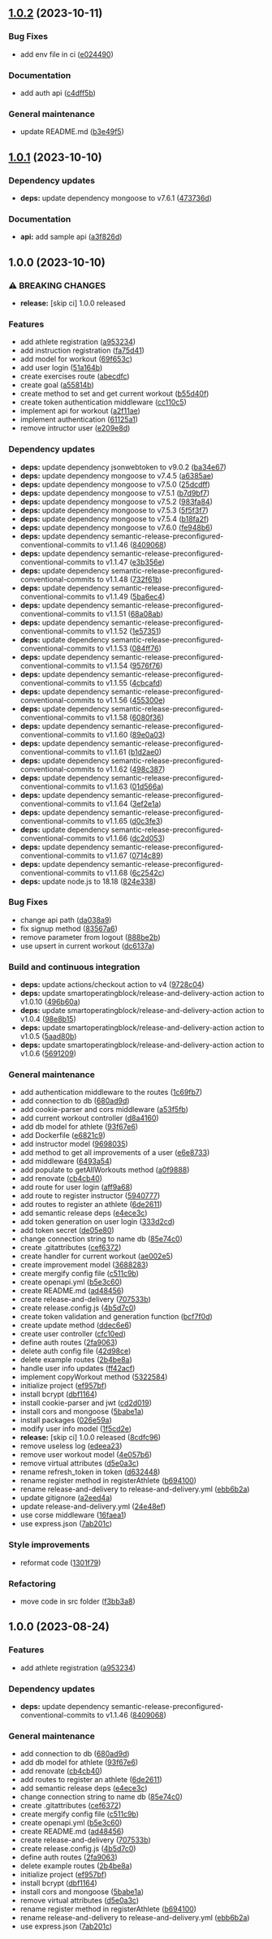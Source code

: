 ## [1.0.2](https://github.com/AthletX-org/athletx-server/compare/1.0.1...1.0.2) (2023-10-11)


### Bug Fixes

* add env file in ci ([e024490](https://github.com/AthletX-org/athletx-server/commit/e02449002a15534e4f6b22fb19632584e4cc13b7))


### Documentation

* add auth api ([c4dff5b](https://github.com/AthletX-org/athletx-server/commit/c4dff5b7beeae22dc6c0af3e2ba27c6c7ed21244))


### General maintenance

* update README.md ([b3e49f5](https://github.com/AthletX-org/athletx-server/commit/b3e49f5b1da826495b50aec1d972569f1a6da349))

## [1.0.1](https://github.com/AthletX-org/athletx-server/compare/1.0.0...1.0.1) (2023-10-10)


### Dependency updates

* **deps:** update dependency mongoose to v7.6.1 ([473736d](https://github.com/AthletX-org/athletx-server/commit/473736d99b731f4a2fac0fc8ded3ff34ac6a0369))


### Documentation

* **api:** add sample api ([a3f826d](https://github.com/AthletX-org/athletx-server/commit/a3f826dc8de9543b107ac737a8842c39945a18d7))

## 1.0.0 (2023-10-10)


### ⚠ BREAKING CHANGES

* **release:** [skip ci] 1.0.0 released

### Features

* add athlete registration ([a953234](https://github.com/AthletX-org/athletx-server/commit/a95323443cd1d770211e2a562f6a999d470f4cdc))
* add instruction registration ([fa75d41](https://github.com/AthletX-org/athletx-server/commit/fa75d414a42ebe872b5841821c73f3f601dbd212))
* add model for workout ([69f653c](https://github.com/AthletX-org/athletx-server/commit/69f653cb9d2a7ab89051a07cae67019a67b72d8e))
* add user login ([51a164b](https://github.com/AthletX-org/athletx-server/commit/51a164b8bdadb5bbb4fd3a0022045438761e4cfb))
* create exercises route ([abecdfc](https://github.com/AthletX-org/athletx-server/commit/abecdfc97e645ea1519ff7820e48b90ddda0bf9a))
* create goal ([a55814b](https://github.com/AthletX-org/athletx-server/commit/a55814bea09f5f017808be95fabb83e034f00b54))
* create method to set and get current workout ([b55d40f](https://github.com/AthletX-org/athletx-server/commit/b55d40f17282987999a02ddd58d5de703820dec6))
* create token authentication middleware ([cc110c5](https://github.com/AthletX-org/athletx-server/commit/cc110c53095c6691932e7f0302c872f345b4e734))
* implement api for workout ([a2f11ae](https://github.com/AthletX-org/athletx-server/commit/a2f11aecec11f5a6abca480e673f2a5f7aeef44d))
* implement authentication ([61125a1](https://github.com/AthletX-org/athletx-server/commit/61125a1b438186ccb2a6b22dca44f78232c76808))
* remove intructor user ([e209e8d](https://github.com/AthletX-org/athletx-server/commit/e209e8d9b4502f5203ec01b0462812d1443169a2))


### Dependency updates

* **deps:** update dependency jsonwebtoken to v9.0.2 ([ba34e67](https://github.com/AthletX-org/athletx-server/commit/ba34e67cb5b2cc5cb8e45b96e3159cd9167b51c4))
* **deps:** update dependency mongoose to v7.4.5 ([a6385ae](https://github.com/AthletX-org/athletx-server/commit/a6385ae3a56c6a587d5e30d62aa89318353b9570))
* **deps:** update dependency mongoose to v7.5.0 ([25dcdff](https://github.com/AthletX-org/athletx-server/commit/25dcdffdeda11c4af9c4eec3bd2c7c68f4edcd5b))
* **deps:** update dependency mongoose to v7.5.1 ([b7d9bf7](https://github.com/AthletX-org/athletx-server/commit/b7d9bf7282e63cfa0fef7b3cdbbb980f7be24120))
* **deps:** update dependency mongoose to v7.5.2 ([983fa84](https://github.com/AthletX-org/athletx-server/commit/983fa844619d6793aa988554abaf32a00b91829b))
* **deps:** update dependency mongoose to v7.5.3 ([5f5f3f7](https://github.com/AthletX-org/athletx-server/commit/5f5f3f7989c747c665ce39bb2d29d6df106b1bbf))
* **deps:** update dependency mongoose to v7.5.4 ([b18fa2f](https://github.com/AthletX-org/athletx-server/commit/b18fa2f1f0d59fea9ddcbc872a369f8b8ef71122))
* **deps:** update dependency mongoose to v7.6.0 ([fe948b6](https://github.com/AthletX-org/athletx-server/commit/fe948b66cb8454723b8f43c0fc85e44a59c1d926))
* **deps:** update dependency semantic-release-preconfigured-conventional-commits to v1.1.46 ([8409068](https://github.com/AthletX-org/athletx-server/commit/84090689812e442a2175d719c09573cd8766ec61))
* **deps:** update dependency semantic-release-preconfigured-conventional-commits to v1.1.47 ([e3b356e](https://github.com/AthletX-org/athletx-server/commit/e3b356e12822fd4e19d4f424b070b6a73c008d20))
* **deps:** update dependency semantic-release-preconfigured-conventional-commits to v1.1.48 ([732f61b](https://github.com/AthletX-org/athletx-server/commit/732f61b0fd3a59ea14035deb3d0830758d213ea2))
* **deps:** update dependency semantic-release-preconfigured-conventional-commits to v1.1.49 ([5ba6ec4](https://github.com/AthletX-org/athletx-server/commit/5ba6ec43691fa67923919d5ad1944e60d6cd319f))
* **deps:** update dependency semantic-release-preconfigured-conventional-commits to v1.1.51 ([68a08ab](https://github.com/AthletX-org/athletx-server/commit/68a08abf85957c9dd2d9776ca98e2ddfcccddaee))
* **deps:** update dependency semantic-release-preconfigured-conventional-commits to v1.1.52 ([1e57351](https://github.com/AthletX-org/athletx-server/commit/1e573515bb954e98d44342bb6a336f7c8acc5eb8))
* **deps:** update dependency semantic-release-preconfigured-conventional-commits to v1.1.53 ([084ff76](https://github.com/AthletX-org/athletx-server/commit/084ff76099e8a137eb9b11e38bcd8a7832b45609))
* **deps:** update dependency semantic-release-preconfigured-conventional-commits to v1.1.54 ([9576f76](https://github.com/AthletX-org/athletx-server/commit/9576f765a9adaa73bb90c0798a995fe2cb05060a))
* **deps:** update dependency semantic-release-preconfigured-conventional-commits to v1.1.55 ([4cbcafd](https://github.com/AthletX-org/athletx-server/commit/4cbcafdc732ea2ca798ee038532b428b89f28456))
* **deps:** update dependency semantic-release-preconfigured-conventional-commits to v1.1.56 ([455300e](https://github.com/AthletX-org/athletx-server/commit/455300e0c144d41b8f6e7e69f57d9a2a2496030c))
* **deps:** update dependency semantic-release-preconfigured-conventional-commits to v1.1.58 ([6080f36](https://github.com/AthletX-org/athletx-server/commit/6080f364161cce111f8ea07abdab9c4f5baf51bf))
* **deps:** update dependency semantic-release-preconfigured-conventional-commits to v1.1.60 ([89e0a03](https://github.com/AthletX-org/athletx-server/commit/89e0a035979abbaea113c705c001785a973f9e7a))
* **deps:** update dependency semantic-release-preconfigured-conventional-commits to v1.1.61 ([b1d2ae0](https://github.com/AthletX-org/athletx-server/commit/b1d2ae028f8ac1ed8bf4acca936b260ebeb2833f))
* **deps:** update dependency semantic-release-preconfigured-conventional-commits to v1.1.62 ([498c387](https://github.com/AthletX-org/athletx-server/commit/498c387e0641c7296a5a2a49ba96c4c52ef1855f))
* **deps:** update dependency semantic-release-preconfigured-conventional-commits to v1.1.63 ([01d566a](https://github.com/AthletX-org/athletx-server/commit/01d566a226f72bed353871e9f24ab9f3e969fc2e))
* **deps:** update dependency semantic-release-preconfigured-conventional-commits to v1.1.64 ([3ef2e1a](https://github.com/AthletX-org/athletx-server/commit/3ef2e1aaab3c093207b082aceeccfbce321a3803))
* **deps:** update dependency semantic-release-preconfigured-conventional-commits to v1.1.65 ([d0c3fe3](https://github.com/AthletX-org/athletx-server/commit/d0c3fe34d6f88e27653a74d5dd57ccca239e4525))
* **deps:** update dependency semantic-release-preconfigured-conventional-commits to v1.1.66 ([dc2d053](https://github.com/AthletX-org/athletx-server/commit/dc2d0538bda97571ec3afbd82ffdd17e44d0c709))
* **deps:** update dependency semantic-release-preconfigured-conventional-commits to v1.1.67 ([0714c89](https://github.com/AthletX-org/athletx-server/commit/0714c89eafd079607a22906abe5528733a169363))
* **deps:** update dependency semantic-release-preconfigured-conventional-commits to v1.1.68 ([6c2542c](https://github.com/AthletX-org/athletx-server/commit/6c2542c379d750098db7bbe103d240725b8705ea))
* **deps:** update node.js to 18.18 ([824e338](https://github.com/AthletX-org/athletx-server/commit/824e33840c18c8c8f990ab98b7e712ce0ec830df))


### Bug Fixes

* change api path ([da038a9](https://github.com/AthletX-org/athletx-server/commit/da038a9271f02141605b70cb91b2c1571b460a58))
* fix signup method ([83567a6](https://github.com/AthletX-org/athletx-server/commit/83567a6e2065599226d62edc11d87baf26f05714))
* remove parameter from logout ([888be2b](https://github.com/AthletX-org/athletx-server/commit/888be2baa2291015d5b64400f5664f6bccf791ea))
* use upsert in current workout ([dc6137a](https://github.com/AthletX-org/athletx-server/commit/dc6137acdd714ab6dd1a4d2b4a966d2bd7f32703))


### Build and continuous integration

* **deps:** update actions/checkout action to v4 ([9728c04](https://github.com/AthletX-org/athletx-server/commit/9728c04e6c933bb7eec5395db894aaeae1714b67))
* **deps:** update smartoperatingblock/release-and-delivery-action action to v1.0.10 ([496b60a](https://github.com/AthletX-org/athletx-server/commit/496b60aa94fc31299990632d5ba31ebc0b59291a))
* **deps:** update smartoperatingblock/release-and-delivery-action action to v1.0.4 ([98e8b15](https://github.com/AthletX-org/athletx-server/commit/98e8b154b1af2808025121438f66a70443a2b7eb))
* **deps:** update smartoperatingblock/release-and-delivery-action action to v1.0.5 ([5aad80b](https://github.com/AthletX-org/athletx-server/commit/5aad80bfa20ae4e498e3e4b52e93a6f227194d08))
* **deps:** update smartoperatingblock/release-and-delivery-action action to v1.0.6 ([5691209](https://github.com/AthletX-org/athletx-server/commit/5691209437c578bc947e8e1b39f83223d03e5ba3))


### General maintenance

* add authentication middleware to the routes ([1c69fb7](https://github.com/AthletX-org/athletx-server/commit/1c69fb7a1f8e0d3f4d209ad576a61f029b4305cd))
* add connection to db ([680ad9d](https://github.com/AthletX-org/athletx-server/commit/680ad9d5d25ab6d4e82945d029c8579927fb0031))
* add cookie-parser and cors middleware ([a53f5fb](https://github.com/AthletX-org/athletx-server/commit/a53f5fb89ca01345b81e63a2703e0d1487d4b343))
* add current workout controller ([d8a4160](https://github.com/AthletX-org/athletx-server/commit/d8a41608d56aba64a642cadf9b59c2e79edfa190))
* add db model for athlete ([93f67e6](https://github.com/AthletX-org/athletx-server/commit/93f67e696989e18b9ea840eef209a2baffb68b49))
* add Dockerfile ([e6821c9](https://github.com/AthletX-org/athletx-server/commit/e6821c9ee3b4789e3c3d266a345f19b7192436fa))
* add instructor model ([9698035](https://github.com/AthletX-org/athletx-server/commit/969803585064c8c09cf1a6af6169e705ee6ca576))
* add method to get all improvements of a user ([e6e8733](https://github.com/AthletX-org/athletx-server/commit/e6e87339beec794b90f5d6651e059d943d16b6c9))
* add middleware ([6493a54](https://github.com/AthletX-org/athletx-server/commit/6493a54b8af692f98e2f2838e1f1f4a369ffff68))
* add populate to getAllWorkouts method ([a0f9888](https://github.com/AthletX-org/athletx-server/commit/a0f98887832cb981bf5e8aa5b9b39d88ce4a418b))
* add renovate ([cb4cb40](https://github.com/AthletX-org/athletx-server/commit/cb4cb404f8b18b0dbe506daf167670d638501be5))
* add route for user login ([aff9a68](https://github.com/AthletX-org/athletx-server/commit/aff9a682abc468862ae248b4c8a0e775404494b0))
* add route to register instructor ([5940777](https://github.com/AthletX-org/athletx-server/commit/5940777c5eaefb92cc4648bcbf9f03fde22a4f9e))
* add routes to register an athlete ([6de2611](https://github.com/AthletX-org/athletx-server/commit/6de2611c148a724c834938f798cfc8c6081639a5))
* add semantic release deps ([e4ece3c](https://github.com/AthletX-org/athletx-server/commit/e4ece3c15504c11d72b1800bbac20089a7dde10c))
* add token generation on user login ([333d2cd](https://github.com/AthletX-org/athletx-server/commit/333d2cdfffaeb9fdbb5f19677cc14a869fb89420))
* add token secret ([de05e80](https://github.com/AthletX-org/athletx-server/commit/de05e80643e8a5465afda049e98fe2da6001a8b7))
* change connection string to name db ([85e74c0](https://github.com/AthletX-org/athletx-server/commit/85e74c048769d02e2630e4403e3ce79113b62684))
* create .gitattributes ([cef6372](https://github.com/AthletX-org/athletx-server/commit/cef6372466b889e7915a749a31c6dc92fd098bee))
* create handler for current workout ([ae002e5](https://github.com/AthletX-org/athletx-server/commit/ae002e5deb3a2a86f44b1d4fae0d3586e71f751a))
* create improvement model ([3688283](https://github.com/AthletX-org/athletx-server/commit/36882834e84a5ac676e1031a8cf8d8c4ba578080))
* create mergify config file ([c511c9b](https://github.com/AthletX-org/athletx-server/commit/c511c9bd25fbaeeb45367ef474222e2af8337aaf))
* create openapi.yml ([b5e3c60](https://github.com/AthletX-org/athletx-server/commit/b5e3c604183efd6ab5c617c6a0b799325c814e61))
* create README.md ([ad48456](https://github.com/AthletX-org/athletx-server/commit/ad4845690a91b06e1f00cd0e9be2007c9d32b0bf))
* create release-and-delivery ([707533b](https://github.com/AthletX-org/athletx-server/commit/707533bb97de45b23b5705fdc71133e053f42a29))
* create release.config.js ([4b5d7c0](https://github.com/AthletX-org/athletx-server/commit/4b5d7c0f398405969c43cbab725d9b6718f6ec1b))
* create token validation and generation function ([bcf7f0d](https://github.com/AthletX-org/athletx-server/commit/bcf7f0decde1bd64a5ce098707883a167c7d17f7))
* create update method ([ddec6e6](https://github.com/AthletX-org/athletx-server/commit/ddec6e6748b62bca65b01b25ece8e68c1f61ff40))
* create user controller ([cfc10ed](https://github.com/AthletX-org/athletx-server/commit/cfc10ed57ba0bc2bdfc0df9ef752cc7a1152f21c))
* define auth routes ([2fa9063](https://github.com/AthletX-org/athletx-server/commit/2fa9063ec7db2f07e6e996b73c578262ba5b4876))
* delete auth config file ([42d98ce](https://github.com/AthletX-org/athletx-server/commit/42d98ceaf5e2605ae4aae4c9e340e3721f76e2d8))
* delete example routes ([2b4be8a](https://github.com/AthletX-org/athletx-server/commit/2b4be8a30cfbccbc8e69fe53f1390e9718591792))
* handle user info updates ([ff42acf](https://github.com/AthletX-org/athletx-server/commit/ff42acf553fa1fb5f5d0249506b04c2db968b18e))
* implement copyWorkout method ([5322584](https://github.com/AthletX-org/athletx-server/commit/5322584ee8fd5054579484e8f4fc00f0ce650987))
* initialize project ([ef957bf](https://github.com/AthletX-org/athletx-server/commit/ef957bfae739feb90366dc6c7bb2e286efb2c1e8))
* install bcrypt ([dbf1164](https://github.com/AthletX-org/athletx-server/commit/dbf1164b9d09a1692dd5ebd74cd0506f5d649500))
* install cookie-parser and jwt ([cd2d019](https://github.com/AthletX-org/athletx-server/commit/cd2d0193babf40538c174a78e8c956a0fb1d9fd6))
* install cors and mongoose ([5babe1a](https://github.com/AthletX-org/athletx-server/commit/5babe1af27b2a150ad7273728b047205ad899642))
* install packages ([026e59a](https://github.com/AthletX-org/athletx-server/commit/026e59af822ed3a1a4c7af8fd94cd4407daa723c))
* modify user info model ([1f5cd2e](https://github.com/AthletX-org/athletx-server/commit/1f5cd2ed29e0cb5473ae8ea1f315bb0961f5c0d9))
* **release:** [skip ci] 1.0.0 released ([8cdfc96](https://github.com/AthletX-org/athletx-server/commit/8cdfc961043cf010b239d98522728218e3053040))
* remove useless log ([edeea23](https://github.com/AthletX-org/athletx-server/commit/edeea239392229f17b610b31b0160db0e6bc22cc))
* remove user workout model ([4e057b6](https://github.com/AthletX-org/athletx-server/commit/4e057b6f6e591bb68704376d945a85db743b6c4b))
* remove virtual attributes ([d5e0a3c](https://github.com/AthletX-org/athletx-server/commit/d5e0a3c8d0e34fd44ba4f7a8014afd3e59bd916b))
* rename refresh_token in token ([d632448](https://github.com/AthletX-org/athletx-server/commit/d632448b5a6d6c0fdbfc97882f7a7dc5808afe00))
* rename register method in registerAthlete ([b694100](https://github.com/AthletX-org/athletx-server/commit/b694100433600e31e44e62973105cf8792592c54))
* rename release-and-delivery to release-and-delivery.yml ([ebb6b2a](https://github.com/AthletX-org/athletx-server/commit/ebb6b2ab0bcad26cff2fd3e8e4088c687f06bca4))
* update gitignore ([a2eed4a](https://github.com/AthletX-org/athletx-server/commit/a2eed4a05406ee2c8bd966f7aa3b30ba9dddd170))
* update release-and-delivery.yml ([24e48ef](https://github.com/AthletX-org/athletx-server/commit/24e48ef648f5438f5c4f210875977556cde09630))
* use corse middleware ([16faea1](https://github.com/AthletX-org/athletx-server/commit/16faea1e2de552ed44086a6904403fc75020e180))
* use express.json ([7ab201c](https://github.com/AthletX-org/athletx-server/commit/7ab201cd151bf581751dd606b65eebe75839c72c))


### Style improvements

* reformat code ([1301f79](https://github.com/AthletX-org/athletx-server/commit/1301f7904817f122818103a746327339c7c5e556))


### Refactoring

* move code in src folder ([f3bb3a8](https://github.com/AthletX-org/athletx-server/commit/f3bb3a80b1293bc0fe1e48f64c0eeaa9dfb59582))

## 1.0.0 (2023-08-24)


### Features

* add athlete registration ([a953234](https://github.com/AthletX-org/athletx-server/commit/a95323443cd1d770211e2a562f6a999d470f4cdc))


### Dependency updates

* **deps:** update dependency semantic-release-preconfigured-conventional-commits to v1.1.46 ([8409068](https://github.com/AthletX-org/athletx-server/commit/84090689812e442a2175d719c09573cd8766ec61))


### General maintenance

* add connection to db ([680ad9d](https://github.com/AthletX-org/athletx-server/commit/680ad9d5d25ab6d4e82945d029c8579927fb0031))
* add db model for athlete ([93f67e6](https://github.com/AthletX-org/athletx-server/commit/93f67e696989e18b9ea840eef209a2baffb68b49))
* add renovate ([cb4cb40](https://github.com/AthletX-org/athletx-server/commit/cb4cb404f8b18b0dbe506daf167670d638501be5))
* add routes to register an athlete ([6de2611](https://github.com/AthletX-org/athletx-server/commit/6de2611c148a724c834938f798cfc8c6081639a5))
* add semantic release deps ([e4ece3c](https://github.com/AthletX-org/athletx-server/commit/e4ece3c15504c11d72b1800bbac20089a7dde10c))
* change connection string to name db ([85e74c0](https://github.com/AthletX-org/athletx-server/commit/85e74c048769d02e2630e4403e3ce79113b62684))
* create .gitattributes ([cef6372](https://github.com/AthletX-org/athletx-server/commit/cef6372466b889e7915a749a31c6dc92fd098bee))
* create mergify config file ([c511c9b](https://github.com/AthletX-org/athletx-server/commit/c511c9bd25fbaeeb45367ef474222e2af8337aaf))
* create openapi.yml ([b5e3c60](https://github.com/AthletX-org/athletx-server/commit/b5e3c604183efd6ab5c617c6a0b799325c814e61))
* create README.md ([ad48456](https://github.com/AthletX-org/athletx-server/commit/ad4845690a91b06e1f00cd0e9be2007c9d32b0bf))
* create release-and-delivery ([707533b](https://github.com/AthletX-org/athletx-server/commit/707533bb97de45b23b5705fdc71133e053f42a29))
* create release.config.js ([4b5d7c0](https://github.com/AthletX-org/athletx-server/commit/4b5d7c0f398405969c43cbab725d9b6718f6ec1b))
* define auth routes ([2fa9063](https://github.com/AthletX-org/athletx-server/commit/2fa9063ec7db2f07e6e996b73c578262ba5b4876))
* delete example routes ([2b4be8a](https://github.com/AthletX-org/athletx-server/commit/2b4be8a30cfbccbc8e69fe53f1390e9718591792))
* initialize project ([ef957bf](https://github.com/AthletX-org/athletx-server/commit/ef957bfae739feb90366dc6c7bb2e286efb2c1e8))
* install bcrypt ([dbf1164](https://github.com/AthletX-org/athletx-server/commit/dbf1164b9d09a1692dd5ebd74cd0506f5d649500))
* install cors and mongoose ([5babe1a](https://github.com/AthletX-org/athletx-server/commit/5babe1af27b2a150ad7273728b047205ad899642))
* remove virtual attributes ([d5e0a3c](https://github.com/AthletX-org/athletx-server/commit/d5e0a3c8d0e34fd44ba4f7a8014afd3e59bd916b))
* rename register method in registerAthlete ([b694100](https://github.com/AthletX-org/athletx-server/commit/b694100433600e31e44e62973105cf8792592c54))
* rename release-and-delivery to release-and-delivery.yml ([ebb6b2a](https://github.com/AthletX-org/athletx-server/commit/ebb6b2ab0bcad26cff2fd3e8e4088c687f06bca4))
* use express.json ([7ab201c](https://github.com/AthletX-org/athletx-server/commit/7ab201cd151bf581751dd606b65eebe75839c72c))
